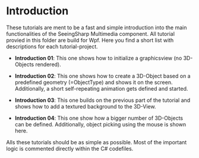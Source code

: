 # Introduction
These tutorials are ment to be a fast and simple introduction into the main 
functionalities of the SeeingSharp Multimedia component. All tutorial provied
in this folder are build for Wpf. Here you find a short list
with descriptions for each tutorial-project.

* __Introduction 01__: This one shows how to initialize a graphicsview 
(no 3D-Objects rendered).

* __Introduction 02__: This one shows how to create a 3D-Object based
on a predefined geometry (=ObjectType) and shows it on the screen. 
Additionally, a short self-repeating animation gets defined and started.

* __Introduction 03__: This one builds on the previous part of the tutorial
and shows how to add a textured background to the 3D-View.

* __Introduction 04__: This one show how a bigger number of 3D-Objects
can be defined. Additionally, object picking using the mouse is shown
here.

Alls these tutorials should be as simple as possible. Most of the important
logic is commented directly within the C# codefiles.

